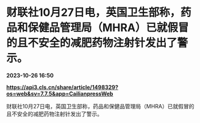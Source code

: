 # 财联社10月27日电，英国卫生部称，药品和保健品管理局（MHRA）已就假冒的且不安全的减肥药物注射针发出了警示。

**2023-10-26 16:50**

**https://api3.cls.cn/share/article/1498329?os=web&sv=7.7.5&app=CailianpressWeb**

财联社10月27日电，英国卫生部称，药品和保健品管理局（MHRA）已就假冒的且不安全的减肥药物注射针发出了警示。